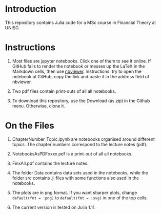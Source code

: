 # Introduction

This repository contains Julia code for a MSc course in Financial Theory at UNISG. 


# Instructions

1. Most files are jupyter notebooks. Click one of them to see it online. If GitHub fails to render the notebook or messes up the LaTeX in the Markdown cells, then use [nbviewer](https://nbviewer.jupyter.org/). Instructions: try to open the notebook at GitHub, copy the link and paste it in the address field of nbviewer.

2. Two pdf files contain print-outs of all all notebooks. 

3. To download this repository, use the Download (as zip) in the Github menu. Otherwise, clone it.


# On the Files

1. ChapterNumber_Topic.ipynb are notebooks organised around different topics. The chapter numbers correspond to the lecture notes (pdf).

2. NotebooksAsPDFxxxx.pdf is a print-out of all all notebooks. 

3. FinxAll.pdf contains the lecture notes.

4. The folder Data contains data sets used in the notebooks, while the folder src contains .jl files with some functions also used in the notebooks.

5. The plots are in png format. If you want sharper plots, change `default(fmt = :png)` to `default(fmt = :svg)` in one of the top cells.

5. The current version is tested on Julia 1.11.

